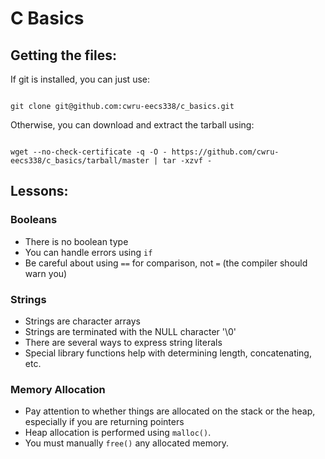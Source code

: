 C Basics
========

Getting the files:
------------------

If git is installed, you can just use:
<pre><code>
git clone git@github.com:cwru-eecs338/c_basics.git
</code></pre>

Otherwise, you can download and extract the tarball using:
<pre><code>
wget --no-check-certificate -q -O - https://github.com/cwru-eecs338/c_basics/tarball/master | tar -xzvf -
</code></pre>

Lessons:
--------

### Booleans ###
* There is no boolean type
* You can handle errors using <code>if</code>
* Be careful about using <code>==</code> for comparison, not <code>=</code> (the
  compiler should warn you)

### Strings ###
* Strings are character arrays
* Strings are terminated with the NULL character '\0'
* There are several ways to express string literals
* Special library functions help with determining length, concatenating, etc.

### Memory Allocation ###
* Pay attention to whether things are allocated on the stack or the heap,
  especially if you are returning pointers
* Heap allocation is performed using <code>malloc()</code>.
* You must manually <code>free()</code> any allocated memory.
